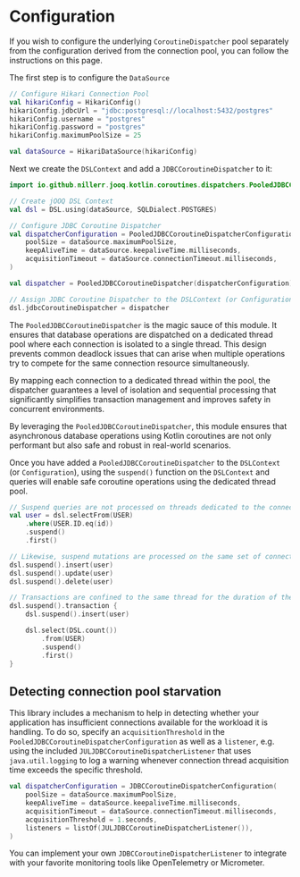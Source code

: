 # Configuration

If you wish to configure the underlying `CoroutineDispatcher` pool separately from the configuration derived from the 
connection pool, you can follow the instructions on this page. 

The first step is to configure the `DataSource`

```kotlin
// Configure Hikari Connection Pool
val hikariConfig = HikariConfig()
hikariConfig.jdbcUrl = "jdbc:postgresql://localhost:5432/postgres"
hikariConfig.username = "postgres"
hikariConfig.password = "postgres"
hikariConfig.maximumPoolSize = 25

val dataSource = HikariDataSource(hikariConfig)
```

Next we create the `DSLContext` and add a `JDBCCoroutineDispatcher` to it:

```kotlin
import io.github.nillerr.jooq.kotlin.coroutines.dispatchers.PooledJDBCCoroutineDispatcher

// Create jOOQ DSL Context
val dsl = DSL.using(dataSource, SQLDialect.POSTGRES)

// Configure JDBC Coroutine Dispatcher
val dispatcherConfiguration = PooledJDBCCoroutineDispatcherConfiguration(
    poolSize = dataSource.maximumPoolSize,
    keepAliveTime = dataSource.keepaliveTime.milliseconds,
    acquisitionTimeout = dataSource.connectionTimeout.milliseconds,
)

val dispatcher = PooledJDBCCoroutineDispatcher(dispatcherConfiguration)

// Assign JDBC Coroutine Dispatcher to the DSLContext (or Configuration)
dsl.jdbcCoroutineDispatcher = dispatcher
```

The `PooledJDBCCoroutineDispatcher` is the magic sauce of this module. It ensures that database operations are
dispatched on a dedicated thread pool where each connection is isolated to a single thread. This design prevents common
deadlock issues that can arise when multiple operations try to compete for the same connection resource simultaneously.

By mapping each connection to a dedicated thread within the pool, the dispatcher guarantees a level of isolation and
sequential processing that significantly simplifies transaction management and improves safety in concurrent
environments.

By leveraging the `PooledJDBCCoroutineDispatcher`, this module ensures that asynchronous database operations using
Kotlin coroutines are not only performant but also safe and robust in real-world scenarios.

Once you have added a `PooledJDBCCoroutineDispatcher` to the `DSLContext` (or `Configuration`), using the `suspend()`
function on the `DSLContext` and queries will enable safe coroutine operations using the dedicated thread pool.

```kotlin
// Suspend queries are not processed on threads dedicated to the connection pool
val user = dsl.selectFrom(USER)
    .where(USER.ID.eq(id))
    .suspend()
    .first()

// Likewise, suspend mutations are processed on the same set of connection pool threads
dsl.suspend().insert(user)
dsl.suspend().update(user)
dsl.suspend().delete(user)

// Transactions are confined to the same thread for the duration of the transaction
dsl.suspend().transaction {
    dsl.suspend().insert(user)

    dsl.select(DSL.count())
        .from(USER)
        .suspend()
        .first()
}
```

## Detecting connection pool starvation

This library includes a mechanism to help in detecting whether your application has insufficient connections available
for the workload it is handling. To do so, specify an `acquisitionThreshold` in the
`PooledJDBCCoroutineDispatcherConfiguration` as well as a `listener`, e.g. using the included
`JULJDBCCoroutineDispatcherListener` that uses `java.util.logging` to log a warning whenever connection thread
acquisition time exceeds the specific threshold.

```kotlin
val dispatcherConfiguration = JDBCCoroutineDispatcherConfiguration(
    poolSize = dataSource.maximumPoolSize,
    keepAliveTime = dataSource.keepaliveTime.milliseconds,
    acquisitionTimeout = dataSource.connectionTimeout.milliseconds,
    acquisitionThreshold = 1.seconds,
    listeners = listOf(JULJDBCCoroutineDispatcherListener()),
)
```

You can implement your own `JDBCCoroutineDispatcherListener` to integrate with your favorite monitoring tools like
OpenTelemetry or Micrometer.
